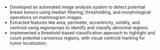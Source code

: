 -	Developed an automated image analysis system to detect potential breast tumors using median filtering, thresholding, and morphological operations on mammogram images.
-	Extracted features like area, perimeter, eccentricity, solidity, and centroid using regionprops to identify and classify abnormal regions.
-	Implemented a threshold-based classification approach to highlight and count potential cancerous regions, with visual centroid marking for tumor localization.
